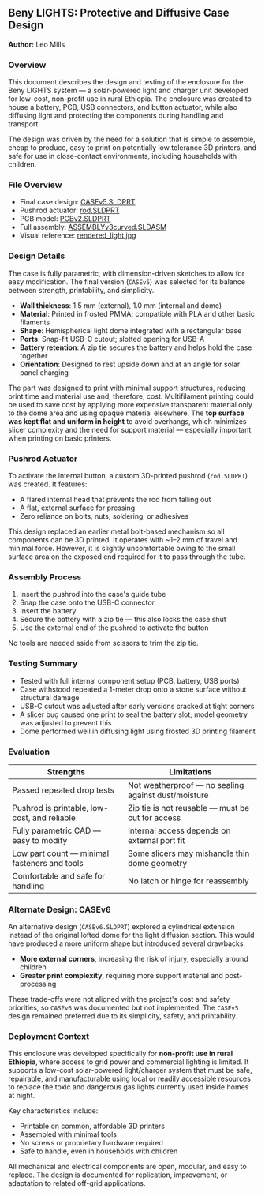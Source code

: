 ## Beny LIGHTS: Protective and Diffusive Case Design  
**Author:** Leo Mills  

### Overview

This document describes the design and testing of the enclosure for the Beny LIGHTS system — a solar-powered light and charger unit developed for low-cost, non-profit use in rural Ethiopia. The enclosure was created to house a battery, PCB, USB connectors, and button actuator, while also diffusing light and protecting the components during handling and transport.

The design was driven by the need for a solution that is simple to assemble, cheap to produce, easy to print on potentially low tolerance 3D printers, and safe for use in close-contact environments, including households with children.

### File Overview  

- Final case design: [CASEv5.SLDPRT](../../CAD/CASEv5.SLDPRT)  
- Pushrod actuator: [rod.SLDPRT](../../CAD/rod.SLDPRT)  
- PCB model: [PCBv2.SLDPRT](../../CAD/PCBv2.SLDPRT)  
- Full assembly: [ASSEMBLYv3curved.SLDASM](../../CAD/ASSEMBLYv3curved.SLDASM)  
- Visual reference: [rendered_light.jpg](../../CAD/rendered_light.jpg)  


### Design Details

The case is fully parametric, with dimension-driven sketches to allow for easy modification. The final version (`CASEv5`) was selected for its balance between strength, printability, and simplicity.

- **Wall thickness**: 1.5 mm (external), 1.0 mm (internal and dome)
- **Material**: Printed in frosted PMMA; compatible with PLA and other basic filaments
- **Shape**: Hemispherical light dome integrated with a rectangular base
- **Ports**: Snap-fit USB-C cutout; slotted opening for USB-A
- **Battery retention**: A zip tie secures the battery and helps hold the case together
- **Orientation**: Designed to rest upside down and at an angle for solar panel charging

The part was designed to print with minimal support structures, reducing print time and material use and, therefore, cost. Multifilament printing could be used to save cost by applying more expensive transparent material only to the dome area and using opaque material elsewhere. The **top surface was kept flat and uniform in height** to avoid overhangs, which minimizes slicer complexity and the need for support material — especially important when printing on basic printers.

### Pushrod Actuator

To activate the internal button, a custom 3D-printed pushrod (`rod.SLDPRT`) was created. It features:

- A flared internal head that prevents the rod from falling out
- A flat, external surface for pressing
- Zero reliance on bolts, nuts, soldering, or adhesives

This design replaced an earlier metal bolt-based mechanism so all components can be 3D printed. It operates with ~1–2 mm of travel and minimal force. However, it is slightly uncomfortable owing to the small surface area on the exposed end required for it to pass through the tube.

### Assembly Process

1. Insert the pushrod into the case's guide tube
2. Snap the case onto the USB-C connector  
3. Insert the battery  
4. Secure the battery with a zip tie — this also locks the case shut  
5. Use the external end of the pushrod to activate the button

No tools are needed aside from scissors to trim the zip tie.

### Testing Summary

- Tested with full internal component setup (PCB, battery, USB ports)
- Case withstood repeated a 1-meter drop onto a stone surface without structural damage
- USB-C cutout was adjusted after early versions cracked at tight corners
- A slicer bug caused one print to seal the battery slot; model geometry was adjusted to prevent this
- Dome performed well in diffusing light using frosted 3D printing filament

### Evaluation

| Strengths                                      | Limitations                                           |
|------------------------------------------------|-------------------------------------------------------|
| Passed repeated drop tests                     | Not weatherproof — no sealing against dust/moisture   |
| Pushrod is printable, low-cost, and reliable   | Zip tie is not reusable — must be cut for access      |
| Fully parametric CAD — easy to modify          | Internal access depends on external port fit          |
| Low part count — minimal fasteners and tools   | Some slicers may mishandle thin dome geometry         |
| Comfortable and safe for handling              | No latch or hinge for reassembly                      |

### Alternate Design: CASEv6

An alternative design (`CASEv6.SLDPRT`) explored a cylindrical extension instead of the original lofted dome for the light diffusion section. This would have produced a more uniform shape but introduced several drawbacks:

- **More external corners**, increasing the risk of injury, especially around children
- **Greater print complexity**, requiring more support material and post-processing  

These trade-offs were not aligned with the project's cost and safety priorities, so `CASEv6` was documented but not implemented. The `CASEv5` design remained preferred due to its simplicity, safety, and printability.

### Deployment Context

This enclosure was developed specifically for **non-profit use in rural Ethiopia**, where access to grid power and commercial lighting is limited. It supports a low-cost solar-powered light/charger system that must be safe, repairable, and manufacturable using local or readily accessible resources to replace the toxic and dangerous gas lights currently used inside homes at night.

Key characteristics include:

- Printable on common, affordable 3D printers
- Assembled with minimal tools
- No screws or proprietary hardware required
- Safe to handle, even in households with children

All mechanical and electrical components are open, modular, and easy to replace. The design is documented for replication, improvement, or adaptation to related off-grid applications.
